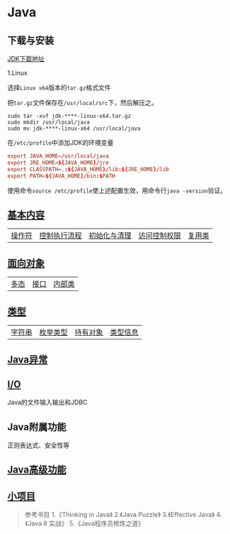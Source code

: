 # Java

## 下载与安装

[JDK下载地址](http://www.oracle.com/technetwork/java/javase/downloads/index.html)

1.Linux

选择`Linux x64`版本的`tar.gz`格式文件

把`tar.gz`文件保存在`/usr/local/src`下，然后解压之。

```shell
sudo tar -xvf jdk-****-linux-x64.tar.gz
sudo mkdir /usr/local/java
sudo mv jdk-****-linux-x64 /usr/local/java
```

在`/etc/profile`中添加JDK的环境变量

```conf
export JAVA_HOME=/usr/local/java
export JRE_HOME=${JAVA_HOME}/jre
export CLASSPATH=.:${JAVA_HOME}/lib:${JRE_HOME}/lib
export PATH=${JAVA_HOME}/bin:$PATH
```

使用命令`source /etc/profile`使上述配置生效，用命令行`java -version`验证。

## [基本内容](Introduction)

<table>
    <tr>
        <td><a href="Introduction/README.md">操作符</a></td>
        <td><a href="Introduction/README.md">控制执行流程</a></td>
        <td><a href="Introduction/README.md">初始化与清理</a></td>
        <td><a href="Introduction/README.md">访问控制权限</a></td>
        <td><a href="Introduction/README.md">复用类</a></td>
    </tr>
</table>

## [面向对象](OOP)

<table>
    <tr>
        <td><a href="OOP/README.md">多态</a></td>
        <td><a href="OOP/README.md">接口</a></td>
        <td><a href="OOP/README.md">内部类</a></td>
    </tr>
</table>

## [类型](Collections)

<table>
    <tr>
        <td><a href="Collections/README.md">字符串</a></td>
        <td><a href="Collections/README.md">枚举类型</a></td>
        <td><a href="Collections/README.md">持有对象</a></td>
        <td><a href="Collections/README.md">类型信息</a></td>
    </tr>
</table>

## [Java异常](Exception)

## [I/O](IO)

Java的文件输入输出和JDBC

## Java附属功能

正则表达式、安全性等

## [Java高级功能](Advanced)

## [小项目](Project)

> 参考书目
> 1.《Thinking in Java》
> 2.《Java Puzzle》
> 3.《Effective Java》
> 4.《Java 8 实战》
> 5.《Java程序员修炼之道》